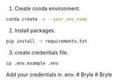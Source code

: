 

1. Create conda environment.
```bash
conda create -n --your_env_name
```

2. Install packages. 
```bash
pip install -r requirements.txt
```

3. create credentials file.
```bash
cp .env.example .env
```
Add your credentials in .env. #   B r y l e 
 
 #   B r y l e 
 
 
